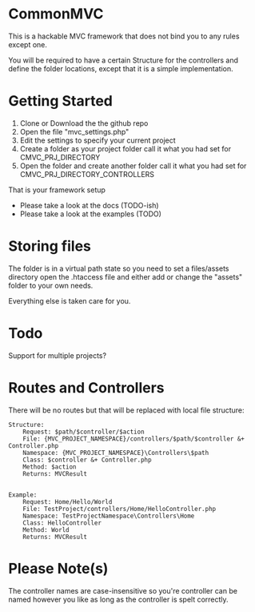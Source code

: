 # CommonMVC 
This is a hackable MVC framework that does not bind you to any rules except one.

You will be required to have a certain Structure for the controllers and define
the folder locations, except that it is a simple implementation.

# Getting Started
1. Clone or Download the the github repo
2. Open the file "mvc_settings.php"
3. Edit the settings to specify your current project
4. Create a folder as your project folder call it what you had set for CMVC_PRJ_DIRECTORY
5. Open the folder and create another folder call it what you had set for CMVC_PRJ_DIRECTORY_CONTROLLERS

That is your framework setup
- Please take a look at the docs (TODO-ish)
- Please take a look at the examples (TODO)

# Storing files
The folder is in a virtual path state so you need to set a files/assets directory
open the .htaccess file and either add or change the "assets" folder to your own
needs.

Everything else is taken care for you.

# Todo
Support for multiple projects?

# Routes and Controllers
There will be no routes but that will be replaced with local file structure:

	Structure:
		Request: $path/$controller/$action
		File: {MVC_PROJECT_NAMESPACE}/controllers/$path/$controller &+ Controller.php
		Namespace: {MVC_PROJECT_NAMESPACE}\Controllers\$path
		Class: $controller &+ Controller.php
		Method: $action
		Returns: MVCResult


	Example: 
		Request: Home/Hello/World
		File: TestProject/controllers/Home/HelloController.php
		Namespace: TestProjectNamespace\Controllers\Home
		Class: HelloController
		Method: World
		Returns: MVCResult

# Please Note(s)
The controller names are case-insensitive so you're controller can be named however you like
as long as the controller is spelt correctly.